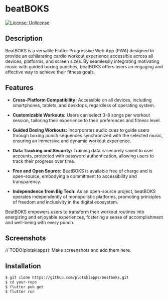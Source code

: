 # beatBOKS

[![License: Unlicense](https://img.shields.io/badge/license-Unlicense-blue.svg)](http://unlicense.org/)

## Description

BeatBOKS is a versatile Flutter Progressive Web App (PWA) designed to 
provide an exhilarating cardio workout experience accessible across all devices, 
platforms, and screen sizes. By seamlessly integrating motivating music with 
guided boxing punches, beatBOKS offers users an engaging and effective 
way to achieve their fitness goals.

## Features

- **Cross-Platform Compatibility:** Accessible on all devices, including smartphones, 
  tablets, and desktops, regardless of operating system.

- **Customizable Workouts:** Users can select 3-8 songs per workout session, 
  tailoring their experience to their preferences and fitness level.

- **Guided Boxing Workouts:** Incorporates audio cues to guide users through 
  boxing punch sequences synchronized with the selected music, ensuring 
  an immersive and dynamic workout experience.

- **Data Tracking and Security:** Training data is securely saved to user 
  accounts, protected with password authentication, allowing users to 
  track their progress over time.

- **Free and Open Source:** BeatBOKS is available free of charge and is 
  open-source, embodying a commitment to accessibility and transparency.

- **Independence from Big Tech:** As an open-source project, beatBOKS operates 
  independently of monopolistic platforms, promoting principles of 
  freedom and inclusivity in the digital ecosystem.

BeatBOKS empowers users to transform their workout routines into 
energizing and enjoyable experiences, fostering a sense of accomplishment 
and well-being with every punch.

## Screenshots

// TODO(plotsklapps): Make screenshots and add them here.

## Installation

```bash
$ git clone https://github.com/plotsklapps/beatboks.git
$ cd your-repo
$ flutter pub get
$ flutter run
